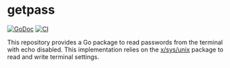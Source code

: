 # getpass

[![GoDoc](https://img.shields.io/static/v1?label=godoc&message=reference&color=blue)](https://pkg.go.dev/github.com/creachadair/getpass)
[![CI](https://github.com/creachadair/getpass/actions/workflows/go-presubmit.yml/badge.svg?event=push&branch=main)](https://github.com/creachadair/getpass/actions/workflows/go-presubmit.yml)

This repository provides a Go package to read passwords from the terminal with
echo disabled. This implementation relies on the [x/sys/unix][unix] package to
read and write terminal settings.

[unix]: http://godoc.org/golang.org/x/sys/unix
